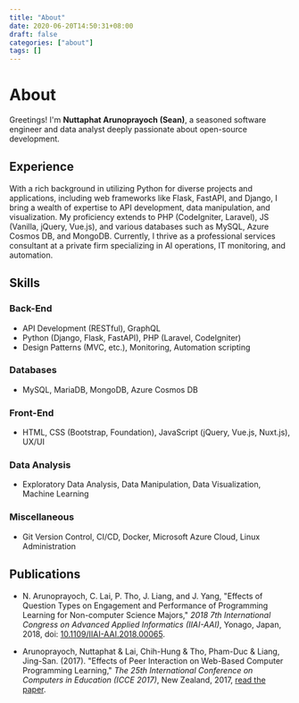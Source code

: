 ```yaml
---
title: "About"
date: 2020-06-20T14:50:31+08:00
draft: false
categories: ["about"]
tags: []
---
```


# About

Greetings! I'm **Nuttaphat Arunoprayoch (Sean)**, a seasoned software engineer and data analyst deeply passionate about open-source development.

## Experience

With a rich background in utilizing Python for diverse projects and applications, including web frameworks like Flask, FastAPI, and Django, I bring a wealth of expertise to API development, data manipulation, and visualization. My proficiency extends to PHP (CodeIgniter, Laravel), JS (Vanilla, jQuery, Vue.js), and various databases such as MySQL, Azure Cosmos DB, and MongoDB. Currently, I thrive as a professional services consultant at a private firm specializing in AI operations, IT monitoring, and automation.

## Skills

### Back-End
- API Development (RESTful), GraphQL
- Python (Django, Flask, FastAPI), PHP (Laravel, CodeIgniter)
- Design Patterns (MVC, etc.), Monitoring, Automation scripting

### Databases
- MySQL, MariaDB, MongoDB, Azure Cosmos DB

### Front-End
- HTML, CSS (Bootstrap, Foundation), JavaScript (jQuery, Vue.js, Nuxt.js), UX/UI

### Data Analysis
- Exploratory Data Analysis, Data Manipulation, Data Visualization, Machine Learning

### Miscellaneous
- Git Version Control, CI/CD, Docker, Microsoft Azure Cloud, Linux Administration

## Publications

- N. Arunoprayoch, C. Lai, P. Tho, J. Liang, and J. Yang, "Effects of Question Types on Engagement and Performance of Programming Learning for Non-computer Science Majors," _2018 7th International Congress on Advanced Applied Informatics (IIAI-AAI)_, Yonago, Japan, 2018, doi: [10.1109/IIAI-AAI.2018.00065](https://ieeexplore.ieee.org/document/8693438).

- Arunoprayoch, Nuttaphat & Lai, Chih-Hung & Tho, Pham-Duc & Liang, Jing-San. (2017). "Effects of Peer Interaction on Web-Based Computer Programming Learning," _The 25th International Conference on Computers in Education (ICCE 2017)_, New Zealand, 2017, [read the paper](https://www.researchgate.net/publication/322853323_Effects_of_Peer_Interaction_on_Web-Based_Computer_Programming_Learning).
